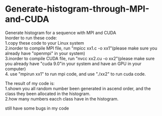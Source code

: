 # Generate-histogram-through-MPI-and-CUDA 
Generate histogram for a sequence with MPI and CUDA  
Inorder to run these code:  
1.copy these code to your Linux system  
2.inorder to compile MPI file, run "mpicc xx1.c -o xx1"(please make sure you already have "openmpi" in your system)  
3.inorder to compile CUDA file, run "nvcc xx2.cu -o xx2"(please make sure you already have "cuda 9.0"in your system and have an GPU in your computer)  
4. use "mpirun xx1" to run mpi code, and use "./xx2" to run cuda code.  

The result of my code is:  
1.shown you all random number been generated in ascend order, and the class they been allocated in the histogram.  
2.how many numbers eacch class have in the histogram.  

still have some bugs in my code
